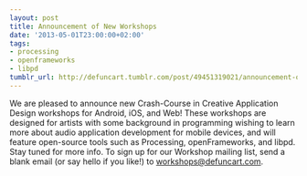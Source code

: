 ```yaml
---
layout: post
title: Announcement of New Workshops
date: '2013-05-01T23:00:00+02:00'
tags:
- processing
- openframeworks
- libpd
tumblr_url: http://defuncart.tumblr.com/post/49451319021/announcement-of-new-workshops
---
```

We are pleased to announce new Crash-Course in Creative Application Design workshops for Android, iOS, and Web! These workshops are designed for artists with some background in programming wishing to learn more about audio application development for mobile devices, and will feature open-source tools such as Processing, openFrameworks, and libpd. Stay tuned for more info. To sign up for our Workshop mailing list, send a blank email (or say hello if you like!) to workshops@defuncart.com.
